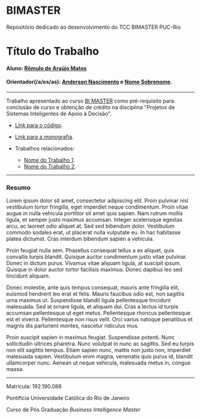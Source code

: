 # BIMASTER
Repositório dedicado ao desenvolvimento do TCC BIMASTER PUC-Rio

# Título do Trabalho

#### Aluno: [Rômulo de Araújo Matos](https://github.com/romulomatos)
#### Orientador(/a/es/as): [Anderson Nascimento](https://github.com/link_do_github) e [Nome Sobrenome](https://github.com/link_do_github).

---

Trabalho apresentado ao curso [BI MASTER](https://ica.puc-rio.ai/bi-master) como pré-requisito para conclusão de curso e obtenção de crédito na disciplina "Projetos de Sistemas Inteligentes de Apoio à Decisão".

- [Link para o código](https://github.com/link_do_repositorio). <!-- caso não aplicável, remover esta linha -->

- [Link para a monografia](https://link_da_monografia.com). <!-- caso não aplicável, remover esta linha -->

- Trabalhos relacionados: <!-- caso não aplicável, remover estas linhas -->
    - [Nome do Trabalho 1](https://link_do_trabalho.com).
    - [Nome do Trabalho 2](https://link_do_trabalho.com).

---

### Resumo

<!-- trocar o texto abaixo pelo resumo do trabalho -->

Lorem ipsum dolor sit amet, consectetur adipiscing elit. Proin pulvinar nisl vestibulum tortor fringilla, eget imperdiet neque condimentum. Proin vitae augue in nulla vehicula porttitor sit amet quis sapien. Nam rutrum mollis ligula, et semper justo maximus accumsan. Integer scelerisque egestas arcu, ac laoreet odio aliquet at. Sed sed bibendum dolor. Vestibulum commodo sodales erat, ut placerat nulla vulputate eu. In hac habitasse platea dictumst. Cras interdum bibendum sapien a vehicula.

Proin feugiat nulla sem. Phasellus consequat tellus a ex aliquet, quis convallis turpis blandit. Quisque auctor condimentum justo vitae pulvinar. Donec in dictum purus. Vivamus vitae aliquam ligula, at suscipit ipsum. Quisque in dolor auctor tortor facilisis maximus. Donec dapibus leo sed tincidunt aliquam.

Donec molestie, ante quis tempus consequat, mauris ante fringilla elit, euismod hendrerit leo erat et felis. Mauris faucibus odio est, non sagittis urna maximus ut. Suspendisse blandit ligula pellentesque tincidunt malesuada. Sed at ornare ligula, et aliquam dui. Cras a lectus id turpis accumsan pellentesque ut eget metus. Pellentesque rhoncus pellentesque est et viverra. Pellentesque non risus velit. Orci varius natoque penatibus et magnis dis parturient montes, nascetur ridiculus mus.

Proin suscipit sapien in maximus feugiat. Suspendisse potenti. Nunc sollicitudin ultrices pharetra. Nunc volutpat in nunc ac sagittis. Sed eu turpis non elit sagittis tempus. Etiam sapien nunc, mattis non justo non, imperdiet malesuada sapien. Vestibulum enim magna, venenatis quis purus id, blandit ullamcorper nunc. Aenean ut neque vehicula, malesuada metus in, congue massa.

---

Matrícula: 192.190.086 

Pontifícia Universidade Católica do Rio de Janeiro

Curso de Pós Graduação *Business Intelligence Master*

